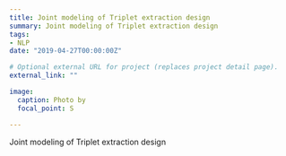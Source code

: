 ```yaml
---
title: Joint modeling of Triplet extraction design
summary: Joint modeling of Triplet extraction design
tags:
- NLP
date: "2019-04-27T00:00:00Z"

# Optional external URL for project (replaces project detail page).
external_link: ""

image:
  caption: Photo by 
  focal_point: S

---
```


Joint modeling of Triplet extraction design
